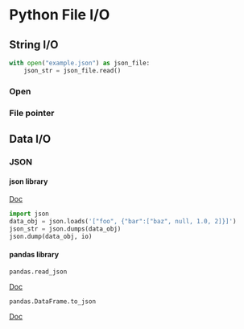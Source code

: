 # Python File I/O

## String I/O

```python
with open("example.json") as json_file:
    json_str = json_file.read()
```

### Open

### File pointer

## Data I/O

### JSON

#### json library

[Doc](https://docs.python.org/3/library/json.html)

```python
import json
data_obj = json.loads('["foo", {"bar":["baz", null, 1.0, 2]}]')
json_str = json.dumps(data_obj)
json.dump(data_obj, io)
```

#### pandas library

`pandas.read_json`

[Doc](https://pandas.pydata.org/pandas-docs/stable/reference/api/pandas.read_json.html)

`pandas.DataFrame.to_json`

[Doc](https://pandas.pydata.org/pandas-docs/stable/reference/api/pandas.DataFrame.to_json.html)


